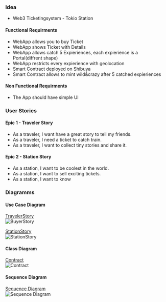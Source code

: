 ### Idea

- Web3 Ticketingsystem - Tokio Station

#### Functional Requirments

- WebApp allows you to buy Ticket
- WebApp shows Ticket with Details
- WebApp allows catch 5 Expieriences, each expierience is a Portal(diffrent shape)
- WebApp restricts every expierience with geolocation
- Smart Contract deployed on Shibuya
- Smart Contract allows to mint wild&crazy after 5 catched expieriences

#### Non Functional Requirments

- The App should have simple UI

### User Stories

#### Epic 1 - Traveler Story

- As a traveler, I want have a great story to tell my friends.
- As a traveler, I need a ticket to catch train.
- As a traveler, I want to collect tiny stories and share it.

#### Epic 2 - Station Story

- As a station, I want to be coolest in the world.
- As a station, I want to sell exciting tickets.
- As a station, I want to know

### Diagramms

#### Use Case Diagram

[TravelerStory](www.plantuml.com/plantuml/png/NOr12i9034NtEKNSrKKHRz2D9z0BZDEl4qWx9PCAlRqZIA6pISXx_FoXU31V9wMJ9qpWHOFCf7WvUsQJTt8UnH1Tyamkhk3R8f6lt3C_B7oWiBjdsuX2h7k7JDGvLBbKAYXdwWfGPmmUqoLcLKIlztFTVYu5gvRsUDzpap-e0ZJayBTnjQCX_xu1yxXE-WK0)  
![BuyerStory](http://www.plantuml.com/plantuml/png/NOr12i9034NtEKNSrKKHRz2D9z0BZDEl4qWx9PCAlRqZIA6pISXx_FoXU31V9wMJ9qpWHOFCf7WvUsQJTt8UnH1Tyamkhk3R8f6lt3C_B7oWiBjdsuX2h7k7JDGvLBbKAYXdwWfGPmmUqoLcLKIlztFTVYu5gvRsUDzpap-e0ZJayBTnjQCX_xu1yxXE-WK0)

[StationStory](www.plantuml.com/plantuml/png/LO-n3S9034LxJ_7faY856wHXWanmN0mvuPoZYn5Y2GegEkYOWBqOWOi4qb7vwLdFajlPNBBZABIoWKV692v44juPJ972VZ3q8R6te94ic30sK_1Oem4wSullJDEPoFayVuwesZAygk1zlrrggcQMXQ-lp8UefypFHqtq3T0q-4_AJL6NkZpKSkpp9ny0)  
![StationStory](http://www.plantuml.com/plantuml/png/LO-n3S9034LxJ_7faY856wHXWanmN0mvuPoZYn5Y2GegEkYOWBqOWOi4qb7vwLdFajlPNBBZABIoWKV692v44juPJ972VZ3q8R6te94ic30sK_1Oem4wSullJDEPoFayVuwesZAygk1zlrrggcQMXQ-lp8UefypFHqtq3T0q-4_AJL6NkZpKSkpp9ny0)

#### Class Diagram

[Contract](www.plantuml.com/plantuml/png/NOz1IWKn343tEKNTpQStwEg32o_WJgHqqgZ1j1sQT70KxsuH1yNjomilkQgbRgC8tDWB5NAR9AvWR4B1tRPgFQ4vG4cgxfxnbUokVO2djusfCrKaZRmzQN1gdUlpmoDuLXsKaz49__dOH0YDSd1hQp9NmF-m-5TSU1frb9Nw9RYzSGQ_ZYFQzntBoMOlxaau_vB2rIBsz7v4d8Lpi5pW4wvKy_pu2m00)  
![Contract](http://www.plantuml.com/plantuml/png/NOz1IWKn343tEKNTpQStwEg32o_WJgHqqgZ1j1sQT70KxsuH1yNjomilkQgbRgC8tDWB5NAR9AvWR4B1tRPgFQ4vG4cgxfxnbUokVO2djusfCrKaZRmzQN1gdUlpmoDuLXsKaz49__dOH0YDSd1hQp9NmF-m-5TSU1frb9Nw9RYzSGQ_ZYFQzntBoMOlxaau_vB2rIBsz7v4d8Lpi5pW4wvKy_pu2m00)

#### Sequence Diagram

[Sequence Diagram](www.plantuml.com/plantuml/png/hLFDZjCm4BxdAOOBN807w87TgWYf5quh8OvUUxgrEXu7puGIdXvlNDDOIiA5Msj_y_ryupoAcgH3eEwDdZ4Wz6GyTtq-zDRtXXKqcPz8c9h3FAO-ji0hFk_xleM5_ESGENDOxRfA1Hy-tT0xiEJjHU1v6E4f_qBjoat6jECx29xrdo3oeiYlhbcCdKpUiTN03ZYgFutm5kGShm8ErNYIHOT6Bd2A2V1Nxp5vP8i2aO6YdKg0VLMOnpfZZbKnonwAz8nsFPMDH6YryV2_Ec2yLdvqhS927sKD0ZQPt-CXHlhwvMazlp-18MghCmdlUciXDcMQ4f6TGBwjksn7bYCa_36WQ1vuDKEUBnlSCz3jsS-fZky2s2psi9x4o6LASuW3wnnMs7Rm7UKz1CDZ2Rqay-qSf-B227OGZG7Jjg1EtmaOvnAAe7GDvavTKbRuEPB3T9zQSbjQBaZfbin-zWwE894gxyPRFGfK1b5FT2D-MFSxuWRTFY6yeAhdbwezbOfkct5nBN6OEg-byDyuO6OoXVvZzuZiXa1_0000)  
![Sequence Diagram](http://www.plantuml.com/plantuml/png/hLFDZjCm4BxdAOOBN807w87TgWYf5quh8OvUUxgrEXu7puGIdXvlNDDOIiA5Msj_y_ryupoAcgH3eEwDdZ4Wz6GyTtq-zDRtXXKqcPz8c9h3FAO-ji0hFk_xleM5_ESGENDOxRfA1Hy-tT0xiEJjHU1v6E4f_qBjoat6jECx29xrdo3oeiYlhbcCdKpUiTN03ZYgFutm5kGShm8ErNYIHOT6Bd2A2V1Nxp5vP8i2aO6YdKg0VLMOnpfZZbKnonwAz8nsFPMDH6YryV2_Ec2yLdvqhS927sKD0ZQPt-CXHlhwvMazlp-18MghCmdlUciXDcMQ4f6TGBwjksn7bYCa_36WQ1vuDKEUBnlSCz3jsS-fZky2s2psi9x4o6LASuW3wnnMs7Rm7UKz1CDZ2Rqay-qSf-B227OGZG7Jjg1EtmaOvnAAe7GDvavTKbRuEPB3T9zQSbjQBaZfbin-zWwE894gxyPRFGfK1b5FT2D-MFSxuWRTFY6yeAhdbwezbOfkct5nBN6OEg-byDyuO6OoXVvZzuZiXa1_0000)
